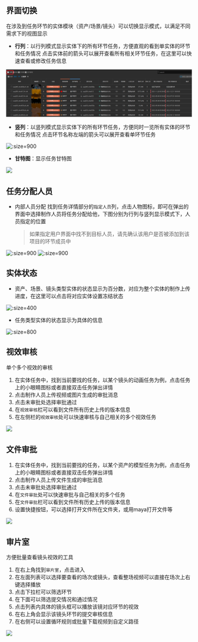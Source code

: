 ## 界面切换
在涉及到任务环节的实体模块（资产/场景/镜头）可以切换显示模式，以满足不同需求下的视图显示
+ **行列**：以行列模式显示实体下的所有环节任务，方便直观的看到单实体的环节和任务情况
    点击实体前的箭头可以展开查看所有相关环节任务，在这里可以快速查看或修改任务信息  

![](../images/quick_start/primer/show_mode_row.png ':size=900')

+ **竖列**：以竖列模式显示实体下的所有环节任务，方便同时一览所有实体的环节和任务情况
    点击环节名称左端的箭头可以展开查看单环节任务

![](../images/quick_start/primer/show_mode_column.png ':size=900')

+ **甘特图**：显示任务甘特图

![](../images/quick_start/primer/show_mode_gante.png)


## 任务分配人员
+ 内部人员分配
找到任务详情部分的`指定人员`列，点击人物图标，即可在弹出的界面中选择制作人员将任务分配给他，下图分别为行列与竖列显示模式下，人员指定的位置
    > 如果指定用户界面中找不到目标人员，请先确认该用户是否被添加到该项目的环节成员中

![](../images/quick_start/primer/task_assign.png ':size=900')
![](../images/quick_start/primer/task_assign2.png ':size=900')


## 实体状态
+ 资产、场景、镜头类型实体的状态显示为百分数，对应为整个实体的制作上传进度，在这里可以点击将对应实体设置冻结状态  

![](../images/quick_start/primer/entity_status.png ':size=400')    

+ 任务类型实体的状态显示为具体的信息  

![](../images/quick_start/primer/entity_status_task.png ':size=800')

## 视效审核
单个多个视效的审核

1. 在实体任务中，找到当前要找的任务，以某个镜头的动画任务为例，点击任务上的小眼睛图标或者直接双击任务弹出详情
2. 点击制作人员上传视频或图片生成的审批消息
3. 点击未审批处选择审批通过
4. 在`视效审核`栏可以看到文件所有历史上传的版本信息
5. 在左侧栏的`视效审核`处可以快速审核与自己相关的多个视效任务

![](../images/quick_start/primer/video_examine.png )

## 文件审批
1. 在实体任务中，找到当前要找的任务，以某个资产的模型任务为例，点击任务上的小眼睛图标或者直接双击任务弹出详情
2. 点击制作人员上传文件生成的审批消息
3. 点击未审批处选择审批通过
4. 在`文件审批`处可以快速审批与自己相关的多个任务
5. 在`文件审批`栏可以看到文件所有历史上传的版本信息
6. 设置快捷按钮，可以选择打开文件所在文件夹，或用maya打开文件等

![](../images/quick_start/primer/examine.png )

## 审片室
方便批量查看镜头视效的工具
1. 在右上角找到`审片室`，点击进入
2. 在左面列表可以选择要查看的场次或镜头，查看整场视频可以直接在场次上右键选择播放
3. 点击下拉栏可以筛选环节
4. 在下面可以筛选提交情况和通过情况
5. 点击列表内具体的镜头框可以播放该镜对应环节的视效
6. 在右上角会显示该镜头环节的提交审核信息
7. 在右侧可以设置循环规则或批量下载视频到自定义路径

![](../images/quick_start/primer/checkall.png )